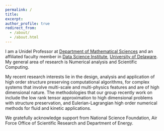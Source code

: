 ```yaml
---
permalink: /
title: 
excerpt: 
author_profile: true
redirect_from: 
  - /about/
  - /about.html
---
```

I am a Unidel Professor at [Department of Mathematical Sciences](https://www.mathsci.udel.edu/) and an affiliated faculty member in [Data Science Institute](https://dsi.udel.edu/), [University of Delaware](https://www.udel.edu/). My general area of research is Numerical analysis and Scientific Computing. 

My recent research interests lie in the design, analysis and application of high order structure preserving computational algorithms, for complex systems that involve multi-scale and multi-physics features and are of high dimensional nature. The methodologies that our group recently work on include the low rank tensor approximation to high dimensional problems with structure preservation, and Eulerian-Lagrangian high order numerical methods for fluid and kinetic applications. 

We gratefully acknowledge support from National Science Foundation, Air Force Office of Scientific Research and Department of Energy. 

